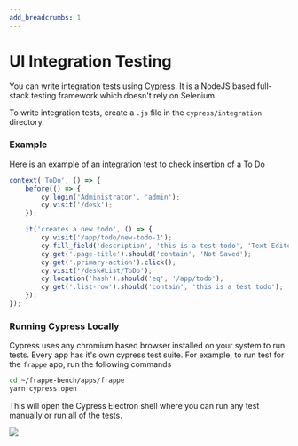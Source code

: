 ```yaml
---
add_breadcrumbs: 1
---
```

# UI Integration Testing

You can write integration tests using [Cypress](https://cypress.io). It is a NodeJS based full-stack testing framework which doesn't rely on Selenium.

To write integration tests, create a `.js` file in the `cypress/integration` directory.

### Example

Here is an example of an integration test to check insertion of a To Do

```js
context('ToDo', () => {
	before(() => {
		cy.login('Administrator', 'admin');
		cy.visit('/desk');
	});

	it('creates a new todo', () => {
		cy.visit('/app/todo/new-todo-1');
		cy.fill_field('description', 'this is a test todo', 'Text Editor').blur();
		cy.get('.page-title').should('contain', 'Not Saved');
		cy.get('.primary-action').click();
		cy.visit('/desk#List/ToDo');
		cy.location('hash').should('eq', '/app/todo');
		cy.get('.list-row').should('contain', 'this is a test todo');
	});
});
```

### Running Cypress Locally

Cypress uses any chromium based browser installed on your system to run tests. Every app has it's own cypress test suite.
For example, to run test for the `frappe` app, run the following commands

```sh
cd ~/frappe-bench/apps/frappe
yarn cypress:open
```

This will open the Cypress Electron shell where you can run any test manually or run all of the tests.

<img src="/docs/assets/img/running-cypress-tests.gif" class="screenshot">
